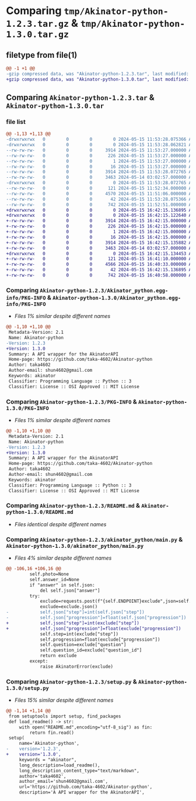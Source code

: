 # Comparing `tmp/Akinator-python-1.2.3.tar.gz` & `tmp/Akinator-python-1.3.0.tar.gz`

## filetype from file(1)

```diff
@@ -1 +1 @@
-gzip compressed data, was "Akinator-python-1.2.3.tar", last modified: Wed May 15 11:53:28 2024, max compression
+gzip compressed data, was "Akinator-python-1.3.0.tar", last modified: Wed May 15 16:42:15 2024, max compression
```

## Comparing `Akinator-python-1.2.3.tar` & `Akinator-python-1.3.0.tar`

### file list

```diff
@@ -1,13 +1,13 @@
-drwxrwxrwx   0        0        0        0 2024-05-15 11:53:28.075366 Akinator-python-1.2.3/
-drwxrwxrwx   0        0        0        0 2024-05-15 11:53:28.062821 Akinator-python-1.2.3/Akinator_python.egg-info/
--rw-rw-rw-   0        0        0     3914 2024-05-15 11:53:27.000000 Akinator-python-1.2.3/Akinator_python.egg-info/PKG-INFO
--rw-rw-rw-   0        0        0      226 2024-05-15 11:53:27.000000 Akinator-python-1.2.3/Akinator_python.egg-info/SOURCES.txt
--rw-rw-rw-   0        0        0        1 2024-05-15 11:53:27.000000 Akinator-python-1.2.3/Akinator_python.egg-info/dependency_links.txt
--rw-rw-rw-   0        0        0       16 2024-05-15 11:53:27.000000 Akinator-python-1.2.3/Akinator_python.egg-info/top_level.txt
--rw-rw-rw-   0        0        0     3914 2024-05-15 11:53:28.072765 Akinator-python-1.2.3/PKG-INFO
--rw-rw-rw-   0        0        0     3463 2024-05-14 03:02:57.000000 Akinator-python-1.2.3/README.md
-drwxrwxrwx   0        0        0        0 2024-05-15 11:53:28.072765 Akinator-python-1.2.3/akinator_python/
--rw-rw-rw-   0        0        0      121 2024-05-15 11:52:34.000000 Akinator-python-1.2.3/akinator_python/__init__.py
--rw-rw-rw-   0        0        0     4570 2024-05-15 11:51:06.000000 Akinator-python-1.2.3/akinator_python/main.py
--rw-rw-rw-   0        0        0       42 2024-05-15 11:53:28.075366 Akinator-python-1.2.3/setup.cfg
--rw-rw-rw-   0        0        0      742 2024-05-15 11:52:51.000000 Akinator-python-1.2.3/setup.py
+drwxrwxrwx   0        0        0        0 2024-05-15 16:42:15.136895 Akinator-python-1.3.0/
+drwxrwxrwx   0        0        0        0 2024-05-15 16:42:15.122640 Akinator-python-1.3.0/Akinator_python.egg-info/
+-rw-rw-rw-   0        0        0     3914 2024-05-15 16:42:15.000000 Akinator-python-1.3.0/Akinator_python.egg-info/PKG-INFO
+-rw-rw-rw-   0        0        0      226 2024-05-15 16:42:15.000000 Akinator-python-1.3.0/Akinator_python.egg-info/SOURCES.txt
+-rw-rw-rw-   0        0        0        1 2024-05-15 16:42:15.000000 Akinator-python-1.3.0/Akinator_python.egg-info/dependency_links.txt
+-rw-rw-rw-   0        0        0       16 2024-05-15 16:42:15.000000 Akinator-python-1.3.0/Akinator_python.egg-info/top_level.txt
+-rw-rw-rw-   0        0        0     3914 2024-05-15 16:42:15.135882 Akinator-python-1.3.0/PKG-INFO
+-rw-rw-rw-   0        0        0     3463 2024-05-14 03:02:57.000000 Akinator-python-1.3.0/README.md
+drwxrwxrwx   0        0        0        0 2024-05-15 16:42:15.134453 Akinator-python-1.3.0/akinator_python/
+-rw-rw-rw-   0        0        0      121 2024-05-15 16:41:10.000000 Akinator-python-1.3.0/akinator_python/__init__.py
+-rw-rw-rw-   0        0        0     4566 2024-05-15 16:40:33.000000 Akinator-python-1.3.0/akinator_python/main.py
+-rw-rw-rw-   0        0        0       42 2024-05-15 16:42:15.136895 Akinator-python-1.3.0/setup.cfg
+-rw-rw-rw-   0        0        0      742 2024-05-15 16:40:58.000000 Akinator-python-1.3.0/setup.py
```

### Comparing `Akinator-python-1.2.3/Akinator_python.egg-info/PKG-INFO` & `Akinator-python-1.3.0/Akinator_python.egg-info/PKG-INFO`

 * *Files 1% similar despite different names*

```diff
@@ -1,10 +1,10 @@
 Metadata-Version: 2.1
 Name: Akinator-python
-Version: 1.2.3
+Version: 1.3.0
 Summary: A API wrapper for the AkinatorAPI
 Home-page: https://github.com/taka-4602/Akinator-python
 Author: taka4602
 Author-email: shun4602@gmail.com
 Keywords: akinator
 Classifier: Programming Language :: Python :: 3
 Classifier: License :: OSI Approved :: MIT License
```

### Comparing `Akinator-python-1.2.3/PKG-INFO` & `Akinator-python-1.3.0/PKG-INFO`

 * *Files 1% similar despite different names*

```diff
@@ -1,10 +1,10 @@
 Metadata-Version: 2.1
 Name: Akinator-python
-Version: 1.2.3
+Version: 1.3.0
 Summary: A API wrapper for the AkinatorAPI
 Home-page: https://github.com/taka-4602/Akinator-python
 Author: taka4602
 Author-email: shun4602@gmail.com
 Keywords: akinator
 Classifier: Programming Language :: Python :: 3
 Classifier: License :: OSI Approved :: MIT License
```

### Comparing `Akinator-python-1.2.3/README.md` & `Akinator-python-1.3.0/README.md`

 * *Files identical despite different names*

### Comparing `Akinator-python-1.2.3/akinator_python/main.py` & `Akinator-python-1.3.0/akinator_python/main.py`

 * *Files 4% similar despite different names*

```diff
@@ -106,16 +106,16 @@
         self.photo=None
         self.answer_id=None
         if "answer" in self.json:
             del self.json["answer"]
         try:
             exclude=requests.post(f"{self.ENDPOINT}exclude",json=self.json)
             exclude=exclude.json()
-            self.json["step"]=int(self.json["step"])
-            self.json["progression"]=float(self.json["progression"])
+            self.json["step"]=int(exclude["step"])
+            self.json["progression"]=float(exclude["progression"])
             self.step=int(exclude["step"])
             self.progression=float(exclude["progression"])
             self.question=exclude["question"]
             self.question_id=exclude["question_id"]
             return exclude
         except:
             raise AkinatorError(exclude)
```

### Comparing `Akinator-python-1.2.3/setup.py` & `Akinator-python-1.3.0/setup.py`

 * *Files 15% similar despite different names*

```diff
@@ -1,14 +1,14 @@
 from setuptools import setup, find_packages
 def load_readme() -> str:
     with open("README.md",encoding="utf-8_sig") as fin:
         return fin.read()
 setup(
     name='Akinator-python',
-    version='1.2.3',
+    version='1.3.0',
     keywords = "akinator",
     long_description=load_readme(),
     long_description_content_type="text/markdown",
     author='taka4602',
     author_email='shun4602@gmail.com',
     url='https://github.com/taka-4602/Akinator-python',
     description='A API wrapper for the AkinatorAPI',
```

